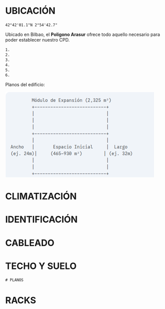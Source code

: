 # UBICACIÓN
```
42°42'01.1"N 2°54'42.7"
```
Ubicado en Bilbao, el **Poligono Arasur** ofrece todo aquello necesario para poder establecer nuestro CPD.

    1. 
    2. 
    3. 
    4. 
    5. 
    6. 

Planos del edificio:

![Planos del edificio](./edificio.png)





# CLIMATIZACIÓN

# IDENTIFICACIÓN

# CABLEADO

# TECHO Y SUELO

    # PLANOS

# RACKS


